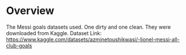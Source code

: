# Overview
The Messi goals datasets used. One dirty and one clean.
They were downloaded from Kaggle.
Dataset Link: https://www.kaggle.com/datasets/azminetoushikwasi/-lionel-messi-all-club-goals
